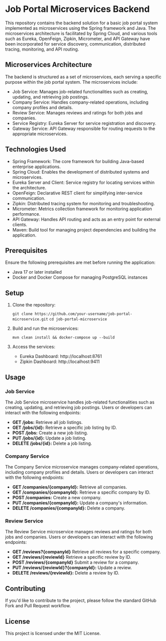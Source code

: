 # Job Portal Microservices Backend

This repository contains the backend solution for a basic job portal system implemented as microservices using the Spring framework and Java. The microservices architecture is facilitated by Spring Cloud, and various tools such as Eureka, OpenFeign, Zipkin, Micrometer, and API Gateway have been incorporated for service discovery, communication, distributed tracing, monitoring, and API routing.

## Microservices Architecture

The backend is structured as a set of microservices, each serving a specific purpose within the job portal system. The microservices include:

-   Job Service: Manages job-related functionalities such as creating, updating, and retrieving job postings.
-   Company Service: Handles company-related operations, including company profiles and details.
-   Review Service: Manages reviews and ratings for both jobs and companies.
-   Service Registry: Eureka Server for service registration and discovery.
-   Gateway Service: API Gateway responsible for routing requests to the appropriate microservices.

## Technologies Used

-   Spring Framework: The core framework for building Java-based enterprise applications.
-   Spring Cloud: Enables the development of distributed systems and microservices.
-   Eureka Server and Client: Service registry for locating services within the architecture.
-   OpenFeign: Declarative REST client for simplifying inter-service communication.
-   Zipkin: Distributed tracing system for monitoring and troubleshooting.
-   Micrometer: Metrics collection framework for monitoring application performance.
-   API Gateway: Handles API routing and acts as an entry point for external clients.
-   Maven: Build tool for managing project dependencies and building the application.

## Prerequisites

Ensure the following prerequisites are met before running the application:

-   Java 17 or later installed
-   Docker and Docker Compose for managing PostgreSQL instances

## Setup

1.  Clone the repository:
    
    `git clone https://github.com/your-username/job-portal-microservice.git`
    `cd job-portal-microservice` 
    
2.  Build and run the microservices:
  
    `mvn clean install && docker-compose up --build` 
    
3.  Access the services:
    
    -   Eureka Dashboard: http://localhost:8761
    -   Zipkin Dashboard: http://localhost:9411

## Usage

### Job Service

The Job Service microservice handles job-related functionalities such as creating, updating, and retrieving job postings. Users or developers can interact with the following endpoints:
  - **GET /jobs:**  Retrieve all job listings.
  - **GET /jobs/{id}:**  Retrieve a specific job listing by ID.
  - **POST /jobs:**  Create a new job listing.
  - **PUT /jobs/{id}:**  Update a job listing.
  - **DELETE /jobs/{id}:**  Delete a job listing.

### Company Service

The Company Service microservice manages company-related operations, including company profiles and details. Users or developers can interact with the following endpoints:
 - **GET /companies/{companyId}:**  Retrieve all companies.
 - **GET /companies/{companyId}:**  Retrieve a specific company by ID.
 - **POST /companies:**  Create a new company.
 - **PUT /companies/{companyId}:**  Update a company's information.
 - **DELETE /companies/{companyId}:**  Delete a company.

### Review Service

The Review Service microservice manages reviews and ratings for both jobs and companies. Users or developers can interact with the following endpoints:
  - **GET /reviews?{companyId}**  Retrieve all reviews for a specific company.
  - **GET /reviews/{reviewId}**  Retrieve a specific review by ID.
  - **POST /reviews/{companyId}**  Submit a review for a company.
  - **PUT /reviews/{reviewId}?{companyId}:**  Update a review.
  - **DELETE /reviews/{reviewId}:**  Delete a review by ID.

## Contributing

If you'd like to contribute to the project, please follow the standard GitHub Fork and Pull Request workflow.

## License

This project is licensed under the MIT License.
